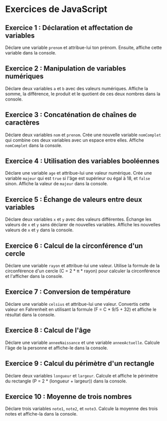# Exercices de JavaScript

## Exercice 1 : Déclaration et affectation de variables
Déclare une variable `prenom` et attribue-lui ton prénom. Ensuite, affiche cette variable dans la console.

## Exercice 2 : Manipulation de variables numériques
Déclare deux variables `a` et `b` avec des valeurs numériques. Affiche la somme, la différence, le produit et le quotient de ces deux nombres dans la console.

## Exercice 3 : Concaténation de chaînes de caractères
Déclare deux variables `nom` et `prenom`. Crée une nouvelle variable `nomComplet` qui combine ces deux variables avec un espace entre elles. Affiche `nomComplet` dans la console.

## Exercice 4 : Utilisation des variables booléennes
Déclare une variable `age` et attribue-lui une valeur numérique. Crée une variable `majeur` qui est `true` si l'âge est supérieur ou égal à 18, et `false` sinon. Affiche la valeur de `majeur` dans la console.

## Exercice 5 : Échange de valeurs entre deux variables
Déclare deux variables `x` et `y` avec des valeurs différentes. Échange les valeurs de `x` et `y` sans déclarer de nouvelles variables. Affiche les nouvelles valeurs de `x` et `y` dans la console.

## Exercice 6 : Calcul de la circonférence d'un cercle
Déclare une variable `rayon` et attribue-lui une valeur. Utilise la formule de la circonférence d'un cercle (C = 2 * π * rayon) pour calculer la circonférence et l'afficher dans la console.

## Exercice 7 : Conversion de température
Déclare une variable `celsius` et attribue-lui une valeur. Convertis cette valeur en Fahrenheit en utilisant la formule (F = C * 9/5 + 32) et affiche le résultat dans la console.

## Exercice 8 : Calcul de l'âge
Déclare une variable `anneeNaissance` et une variable `anneeActuelle`. Calcule l'âge de la personne et affiche-le dans la console.

## Exercice 9 : Calcul du périmètre d'un rectangle
Déclare deux variables `longueur` et `largeur`. Calcule et affiche le périmètre du rectangle (P = 2 * (longueur + largeur)) dans la console.

## Exercice 10 : Moyenne de trois nombres
Déclare trois variables `note1`, `note2`, et `note3`. Calcule la moyenne des trois notes et affiche-la dans la console.
